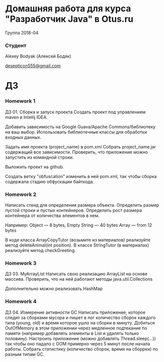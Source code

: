 
# Домашняя работа для курса "Разработчик Java" в Otus.ru

Группа 2018-04

### Студент
Alexey Bodyak (Алексей Бодяк)

desepticon555@gmail.com

# ДЗ

### Homework 1
ДЗ 01. Сборка и запуск проекта
Создать проект под управлением maven в Intellij IDEA. 

Добавить зависимость на Google Guava/Apache Commons/библиотеку на ваш выбор.
Использовать библиотечные классы для обработки входных данных.

Задать имя проекта (project_name) в pom.xml 
Собрать project_name.jar содержащий все зависимости.
Проверить, что приложение можно запустить из командной строки.

Выложить проект на github. 

Создать ветку "obfuscation" изменить в ней pom.xml, так чтобы сборка содержала стадию обфускации байткода.

### Homework 2
Написать стенд для определения размера объекта. Определить размер пустой строки и пустых контейнеров. Определить рост размера контейнера от количества элементов в нем.


Например:
Object — 8 bytes,
Empty String — 40 bytes
Array — from 12 bytes

В коде класса ArrayCopyTutor (возьмите из материалов) реализуйте метод deleteAnimal(int position).
В классе StringTutor (в материалах) реализуйте метод checkGreeting.

### Homework 3
ДЗ 03. MyArrayList
Написать свою реализацию ArrayList на основе массива. Проверить, что на ней работают методы java.util.Collections

Дополнительно можно реализовать HashMap

### Homework 4

ДЗ 04. Измерение активности GC
Написать приложение, которое следит за сборками мусора и пишет в лог количество сборок каждого типа (young, old) и время которое ушло на сборки в минуту.
Добиться OutOfMemory в этом приложении через медленное подтекание по памяти (например добавлять элементы в List и удалять только половину).
Настроить приложение (можно добавлять Thread.sleep(...)) так чтобы оно падало с OOM примерно через 5 минут после начала работы.
Собрать статистику (количество сборок, время на сборрки) по разным типам GC.
